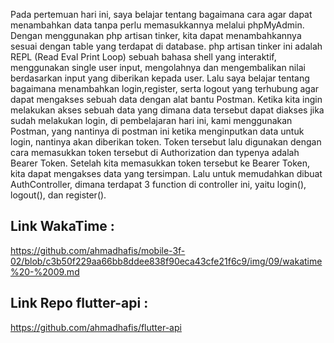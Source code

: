 Pada pertemuan hari ini, saya belajar tentang bagaimana cara agar dapat menambahkan data tanpa perlu memasukkannya melalui phpMyAdmin. 
Dengan menggunakan php artisan tinker, kita dapat menambahkannya sesuai dengan table yang terdapat di database. 
php artisan tinker ini adalah REPL (Read Eval Print Loop) sebuah bahasa shell yang interaktif, menggunakan single user input, mengolahnya
dan mengembalikan nilai berdasarkan input yang diberikan kepada user.
Lalu saya belajar tentang bagaimana menambahkan login,register, serta logout yang terhubung agar dapat mengakses sebuah data dengan alat bantu Postman. 
Ketika kita ingin melakukan akses sebuah data yang dimana data tersebut dapat diakses jika sudah melakukan login, di pembelajaran hari ini, 
kami menggunakan Postman, yang nantinya di postman ini ketika menginputkan data untuk login, nantinya akan diberikan token.
Token tersebut lalu digunakan dengan cara memasukkan token tersebut di Authorization dan typenya adalah Bearer Token. 
Setelah kita memasukkan token tersebut ke Bearer Token, kita dapat mengakses data yang tersimpan. 
Lalu untuk memudahkan dibuat AuthController, dimana terdapat 3 function di controller ini, yaitu login(), logout(), dan register().
## Link WakaTime : 
https://github.com/ahmadhafis/mobile-3f-02/blob/c3b50f229aa66bb8ddee838f90eca43cfe21f6c9/img/09/wakatime%20-%2009.md
## Link Repo flutter-api :
https://github.com/ahmadhafis/flutter-api
